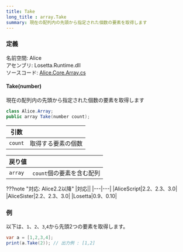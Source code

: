```yaml
---
title: Take
long_title : array.Take
summary: 現在の配列内の先頭から指定された個数の要素を取得します
---
```


### 定義
名前空間: Alice<br/>
アセンブリ: Losetta.Runtime.dll<br/>
ソースコード: [Alice.Core.Array.cs](https://github.com/WSOFT-Project/Losetta/blob/master/Losetta.Runtime/Core/Extension/Alice.Core.Array.cs)

#### Take(number)

現在の配列内の先頭から指定された個数の要素を取得します

```cs title="AliceScript"
class Alice.Array;
public array Take(number count);
```
|引数| |
|-|-|
|`count`|取得する要素の個数|

|戻り値| |
|-|-|
|`array`|`count`個の要素を含む配列|

???note "対応: Alice2.2以降"
    |対応||
    |---|---|
    |AliceScript|2.2、2.3、3.0|
    |AliceSister|2.2、2.3、3.0|
    |Losetta|0.9、0.10|

### 例
以下は、`1`、`2`、`3`,`4`から先頭2つの要素を取得します。

```cs title="AliceScript"
var a = [1,2,3,4];
print(a.Take(2)); // 出力例 : [1,2]
```
